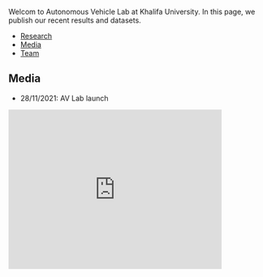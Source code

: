 ---
---

Welcom to Autonomous Vehicle Lab at Khalifa University. In this page, we publish our recent results and datasets.

<nav>
  <ul>
    <li> <a href="/research"> Research </a> </li>
    <li> <a href="/media"> Media </a> </li>   
    <li> <a href="/team"> Team </a> </li>
  </ul>  
</nav>




## Media
- 28/11/2021: AV Lab launch
<iframe width="420" height="315" src="https://youtube.com/embed/k4qmW9vgAio" frameborder="0"> </iframe>
